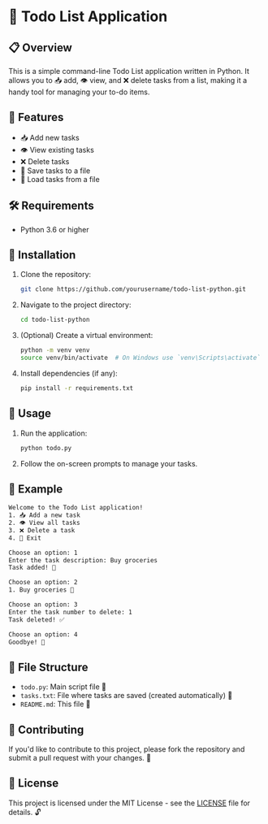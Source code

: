 
# 📝 Todo List Application

## 📋 Overview

This is a simple command-line Todo List application written in Python. It allows you to 📥 add, 👁️ view, and ❌ delete tasks from a list, making it a handy tool for managing your to-do items.

## 🚀 Features

- 📥 Add new tasks
- 👁️ View existing tasks
- ❌ Delete tasks
- 💾 Save tasks to a file
- 📂 Load tasks from a file

## 🛠️ Requirements

- Python 3.6 or higher

## 🔧 Installation

1. Clone the repository:
   ```bash
   git clone https://github.com/yourusername/todo-list-python.git
   ```

2. Navigate to the project directory:
   ```bash
   cd todo-list-python
   ```

3. (Optional) Create a virtual environment:
   ```bash
   python -m venv venv
   source venv/bin/activate  # On Windows use `venv\Scripts\activate`
   ```

4. Install dependencies (if any):
   ```bash
   pip install -r requirements.txt
   ```

## 🚀 Usage

1. Run the application:
   ```bash
   python todo.py
   ```

2. Follow the on-screen prompts to manage your tasks.

## 💬 Example

```bash
Welcome to the Todo List application!
1. 📥 Add a new task
2. 👁️ View all tasks
3. ❌ Delete a task
4. 🚪 Exit

Choose an option: 1
Enter the task description: Buy groceries
Task added! 🛒

Choose an option: 2
1. Buy groceries 🛒

Choose an option: 3
Enter the task number to delete: 1
Task deleted! ✅

Choose an option: 4
Goodbye! 👋
```

## 📂 File Structure

- `todo.py`: Main script file 📝
- `tasks.txt`: File where tasks are saved (created automatically) 💾
- `README.md`: This file 📄

## 🤝 Contributing

If you'd like to contribute to this project, please fork the repository and submit a pull request with your changes. 🙌

## 📝 License

This project is licensed under the MIT License - see the [LICENSE](LICENSE) file for details. 🔓

